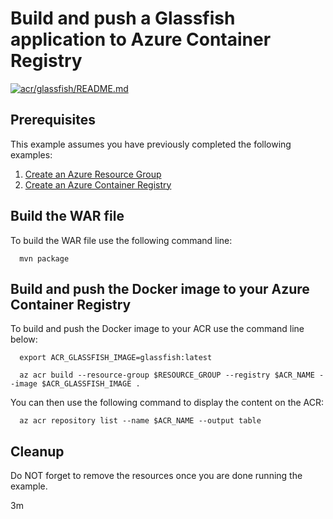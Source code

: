 
# Build and push a Glassfish application to Azure Container Registry

[![acr/glassfish/README.md](https://github.com/Azure-Samples/java-on-azure-examples/actions/workflows/acr_glassfish_README_md.yml/badge.svg)](https://github.com/Azure-Samples/java-on-azure-examples/actions/workflows/acr_glassfish_README_md.yml)

## Prerequisites

This example assumes you have previously completed the following examples:

1. [Create an Azure Resource Group](../../group/create/README.md)
1. [Create an Azure Container Registry](../create/README.md)

<!-- 

  if [[ -z $REGION ]]; then
    export REGION=westus
  fi

  -->
<!-- workflow.cron(0 5 * * 0) -->
<!-- workflow.include(../create/README.md) -->

## Build the WAR file

<!-- workflow.run()

  cd acr/glassfish

  -->

To build the WAR file use the following command line:

```shell
  mvn package
```

## Build and push the Docker image to your Azure Container Registry

To build and push the Docker image to your ACR use the command line below:

```shell
  export ACR_GLASSFISH_IMAGE=glassfish:latest

  az acr build --resource-group $RESOURCE_GROUP --registry $ACR_NAME --image $ACR_GLASSFISH_IMAGE .
```

You can then use the following command to display the content on the ACR:

```shell
  az acr repository list --name $ACR_NAME --output table
```

<!-- workflow.run()

  cd ../..

  -->

<!-- workflow.directOnly()

  export RESULT=$(az acr repository show --name $ACR_NAME --image $ACR_GLASSFISH_IMAGE)
  az group delete --name $RESOURCE_GROUP --yes || true
  if [[ -z $RESULT ]]; then
    echo "Unable to find $ACR_GLASSFISH_IMAGE image"
    exit 1
  fi

  -->

## Cleanup

Do NOT forget to remove the resources once you are done running the example.

3m
